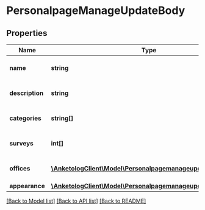 # PersonalpageManageUpdateBody

## Properties
Name | Type | Description | Notes
------------ | ------------- | ------------- | -------------
**name** | **string** | Название персональной страницы | 
**description** | **string** | Описание персональной страницы | 
**categories** | **string[]** | Категории персональной страницы | 
**surveys** | **int[]** | Анкеты персональной страницы | 
**offices** | [**\AnketologClient\Model\PersonalpagemanageupdateOffices[]**](PersonalpagemanageupdateOffices.md) | Контакты персональной страницы | 
**appearance** | [**\AnketologClient\Model\PersonalpagemanageupdateAppearance**](PersonalpagemanageupdateAppearance.md) |  | [optional] 

[[Back to Model list]](../README.md#documentation-for-models) [[Back to API list]](../README.md#documentation-for-api-endpoints) [[Back to README]](../README.md)



